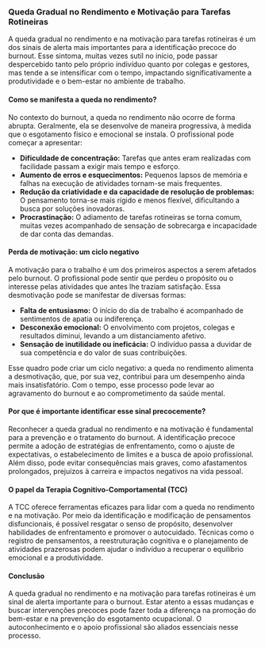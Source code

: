 ### Queda Gradual no Rendimento e Motivação para Tarefas Rotineiras

A queda gradual no rendimento e na motivação para tarefas rotineiras é um dos sinais de alerta mais importantes para a identificação precoce do burnout. Esse sintoma, muitas vezes sutil no início, pode passar despercebido tanto pelo próprio indivíduo quanto por colegas e gestores, mas tende a se intensificar com o tempo, impactando significativamente a produtividade e o bem-estar no ambiente de trabalho.

#### Como se manifesta a queda no rendimento?

No contexto do burnout, a queda no rendimento não ocorre de forma abrupta. Geralmente, ela se desenvolve de maneira progressiva, à medida que o esgotamento físico e emocional se instala. O profissional pode começar a apresentar:

- **Dificuldade de concentração:** Tarefas que antes eram realizadas com facilidade passam a exigir mais tempo e esforço.
- **Aumento de erros e esquecimentos:** Pequenos lapsos de memória e falhas na execução de atividades tornam-se mais frequentes.
- **Redução da criatividade e da capacidade de resolução de problemas:** O pensamento torna-se mais rígido e menos flexível, dificultando a busca por soluções inovadoras.
- **Procrastinação:** O adiamento de tarefas rotineiras se torna comum, muitas vezes acompanhado de sensação de sobrecarga e incapacidade de dar conta das demandas.

#### Perda de motivação: um ciclo negativo

A motivação para o trabalho é um dos primeiros aspectos a serem afetados pelo burnout. O profissional pode sentir que perdeu o propósito ou o interesse pelas atividades que antes lhe traziam satisfação. Essa desmotivação pode se manifestar de diversas formas:

- **Falta de entusiasmo:** O início do dia de trabalho é acompanhado de sentimentos de apatia ou indiferença.
- **Desconexão emocional:** O envolvimento com projetos, colegas e resultados diminui, levando a um distanciamento afetivo.
- **Sensação de inutilidade ou ineficácia:** O indivíduo passa a duvidar de sua competência e do valor de suas contribuições.

Esse quadro pode criar um ciclo negativo: a queda no rendimento alimenta a desmotivação, que, por sua vez, contribui para um desempenho ainda mais insatisfatório. Com o tempo, esse processo pode levar ao agravamento do burnout e ao comprometimento da saúde mental.

#### Por que é importante identificar esse sinal precocemente?

Reconhecer a queda gradual no rendimento e na motivação é fundamental para a prevenção e o tratamento do burnout. A identificação precoce permite a adoção de estratégias de enfrentamento, como o ajuste de expectativas, o estabelecimento de limites e a busca de apoio profissional. Além disso, pode evitar consequências mais graves, como afastamentos prolongados, prejuízos à carreira e impactos negativos na vida pessoal.

#### O papel da Terapia Cognitivo-Comportamental (TCC)

A TCC oferece ferramentas eficazes para lidar com a queda no rendimento e na motivação. Por meio da identificação e modificação de pensamentos disfuncionais, é possível resgatar o senso de propósito, desenvolver habilidades de enfrentamento e promover o autocuidado. Técnicas como o registro de pensamentos, a reestruturação cognitiva e o planejamento de atividades prazerosas podem ajudar o indivíduo a recuperar o equilíbrio emocional e a produtividade.

#### Conclusão

A queda gradual no rendimento e na motivação para tarefas rotineiras é um sinal de alerta importante para o burnout. Estar atento a essas mudanças e buscar intervenções precoces pode fazer toda a diferença na promoção do bem-estar e na prevenção do esgotamento ocupacional. O autoconhecimento e o apoio profissional são aliados essenciais nesse processo.